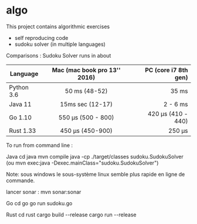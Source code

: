 # algo
This project contains algorithmic exercises
* self reproducing code
* sudoku solver (in multiple languages)

Comparisons : Sudoku Solver runs in about

| Language      | Mac (mac book pro 13'' 2016) | PC (core i7 8th gen) |
| ------------- |:-------------:| -----:|
| Python 3.6    | 50 ms (48-52) | 35 ms |
| Java 11       | 15ms sec (12-17)  | 2 - 6 ms  |
| Go 1.10       | 550  µs (500 - 800)| 420 µs (410 - 440)|
| Rust 1.33     | 450 µs (450-900) | 250 µs |


 To run from command line : 

 Java
 cd java
 mvn compile
 java -cp ./target/classes sudoku.SudokuSolver
(ou mvn exec:java -Dexec.mainClass="sudoku.SudokuSolver")

Note: sous windows le sous-système linux semble plus rapide en ligne de commande.

lancer sonar : mvn sonar:sonar

Go
cd go
go run sudoku.go

Rust
cd rust
cargo build --release
cargo run --release